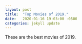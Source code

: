 ```yaml
---
layout: post
title:  "Top Movies of 2019."
date:   2020-01-16 19:03:00 -0500
categories: jekyll update
---
```


These are the best movies of 2019.

